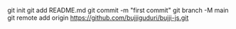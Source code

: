  git init
  git add README.md
  git commit -m "first commit"
  git branch -M main
  git remote add origin https://github.com/bujjiguduri/bujji-js.git
